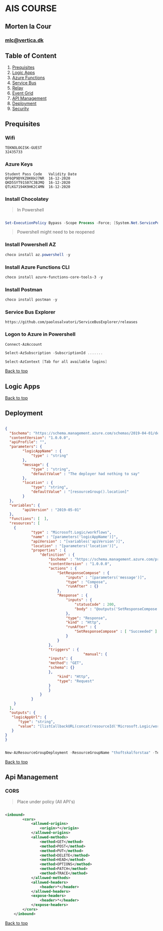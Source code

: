 # AIS COURSE
## Morten la Cour
### mlc@vertica.dk


## Table of Content
1. [Prequisites](#prequisites)
2. [Logic Apps](#logic-apps)
3. [Azure Functions](#logic-apps)
4. [Service Bus](#logic-apps)
5. [Relay](#logic-apps)
6. [Event Grid](#logic-apps)
7. [API Management](#logic-apps)
8. [Deployment](#logic-apps)
9. [Security](#logic-apps)









## Prequisites

### Wifi

```
TEKNOLOGISK-GUEST
32435733
```

### Azure Keys
```
Student Pass Code	Validity Date
QF6QP9DYKZ0KKHJ7NR	16-12-2020
QKD5SYT91S07C3BJMQ	16-12-2020
QTLKG7194K9HK2C4MN	16-12-2020
``` 

### Install Chocolatey

> In Powershell
```powershell

Set-ExecutionPolicy Bypass -Scope Process -Force; [System.Net.ServicePointManager]::SecurityProtocol = [System.Net.ServicePointManager]::SecurityProtocol -bor 3072; iex ((New-Object System.Net.WebClient).DownloadString('https://chocolatey.org/install.ps1'))

```
> Powershell might need to be reopened

### Install Powershell AZ

```powershell
choco install az.powershell -y

```

### Install Azure Functions CLI

```powershell
choco install azure-functions-core-tools-3 -y
```

### Install Postman

```powershell
choco install postman -y
```

### Service Bus Explorer

```
https://github.com/paolosalvatori/ServiceBusExplorer/releases
```

### Logon to Azure in Powershell

```powershell
Connect-AzAccount
```

```powershell
Select-AzSubscription -SubscriptionId .......
```

```powershell
Select-AzContext [Tab for all available logins]
```


[Back to top](#table-of-content)


## Logic Apps



[Back to top](#table-of-content)


## Deployment



```json

{
  "$schema": "https://schema.management.azure.com/schemas/2019-04-01/deploymentTemplate.json#",
  "contentVersion": "1.0.0.0",
  "apiProfile": "",
  "parameters": { 
		"logicAppName" : {
			"type" : "string"
		},
		"message": {
			"type" : "string",
			"defaultValue" : "The deployer had nothing to say"
		},
		"location" : {
			"type": "string",
			"defaultValue" : "[resourceGroup().location]"
		}
  },
  "variables": { 
		"apiVersion" : "2019-05-01"
  },
  "functions": [  ],
  "resources": [ 
	{
			"type" : "Microsoft.Logic/workflows",
			"name" : "[parameters('logicAppName')]",
			"apiVersion" : "[variables('apiVersion')]",
			"location" : "[parameters('location')]",
			"properties" : {
				"definition" : {
					"$schema" : "https://schema.management.azure.com/providers/Microsoft.Logic/schemas/2016-06-01/workflowdefinition.json#",
					"contentVersion" : "1.0.0.0",
					"actions" : {
						"SetResponseCompose" : {
							"inputs" : "[parameters('message')]",
							"type" : "Compose",
							"runAfter" : {}
						},
						"Response" : {
							"inputs" : {
								"statusCode" : 200,
								"body" : "@outputs('SetResponseCompose')"
							},
							"type": "Response",
							"kind" : "Http",
							"runAfter" : {
								"SetResponseCompose" : [ "Succeeded" ]
							}
						}
					},
					"triggers" : {
						            "manual": {
					"inputs": {
                    "method": "GET",
                    "schema": {}
					},
						"kind": "Http",
						"type": "Request"
					}
					}
				}
			}
	}
  ],
  "outputs": {
   "logicAppUrl": {
      "type": "string",
      "value": "[listCallbackURL(concat(resourceId('Microsoft.Logic/workflows/', parameters('logicAppName')), '/triggers/manual'), '2019-05-01').value]"
   }
}
}

```

```powershell

New-AzResourceGroupDeployment -ResourceGroupName "thoftskalforstaa" -TemplateFile C:\teaching\dti_ais\armtemplate.json -Verbose      

```

[Back to top](#table-of-content)


## Api Management

### CORS

> Place under policy (All API's)
```xml

<inbound>
        <cors>
            <allowed-origins>
                <origin>*</origin>
            </allowed-origins>
            <allowed-methods>
                <method>GET</method>
                <method>POST</method>
                <method>PUT</method>
                <method>DELETE</method>
                <method>HEAD</method>
                <method>OPTIONS</method>
                <method>PATCH</method>
                <method>TRACE</method>
            </allowed-methods>
            <allowed-headers>
                <header>*</header>
            </allowed-headers>
            <expose-headers>
                <header>*</header>
            </expose-headers>
        </cors>
    </inbound>


```

[Back to top](#table-of-content)